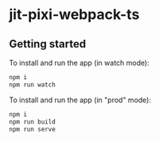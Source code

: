 # jit-pixi-webpack-ts

## Getting started

To install and run the app (in watch mode):

```bash
npm i
npm run watch
```

To install and run the app (in "prod" mode):

```bash
npm i
npm run build
npm run serve
```
